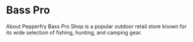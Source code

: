 # Bass Pro

About Pepperfry
Bass Pro Shop is a popular outdoor retail store known for its wide selection of fishing, hunting, and camping gear.
